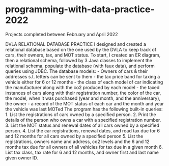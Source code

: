 # programming-with-data-practice-2022
Projects completed between February and April 2022

DVLA RELATIONAL DATABASE PRACTICE
  I designed and created a relational database based on the one used by the DVLA to keep track of cars, their owners, tax, and MOT status. To start, I created an ER diagram, then a relational schema, followed by 3 Java classes to implement the relational schema, populate the database (with faux data), and perform queries using JDBC.
  The database models:
    - Owners of cars & their addresses s.t. letters can be sent to them
    - the tax price band for taxing a vehicle either for 6 or 12 months
    - the class of each model of car indicating the manufacturer along with the co2 produced by each model
    - the taxed instances of cars along with their registration number, the color of the car, the model, when it was purchased (year and month, and the anniversary), the owner
    - a record of the MOT status of each car and the month and year the vehicle was last MOTed
  The program has the following built-in queries:
    1. List the registrations of cars owned by a specified person.
    2. Print the details of the person who owns a car with a specified registration number.
    3. List the MOT status and renewal dates of all cars owned by a specified person.
    4. List the car registrations, renewal dates, and road tax due for 6 and 12 months for all cars owned by a specified person
    5. List the registrations, owners name and address, co2 levels and the 6 and 12 months tax due for all owners of all vehicles for tax due in a given month
    6. List tax class, tax rate for 6 and 12 months, and owner first and last name given owner ID.
